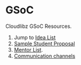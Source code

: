 # GSoC

Cloudlibz GSoC Resources.

1. Jump to [Idea List](https://github.com/cloudlibz/gsoc/wiki/Google-Summer-of-Code-2018---Ideas-page)
2. [Sample Student Proposal](https://github.com/cloudlibz/gsoc/wiki/GSoC-Proposal-Template)
3. [Mentor List]().
4. [Communication channels](https://github.com/cloudlibz/gsoc/wiki/Communication-Channels)
